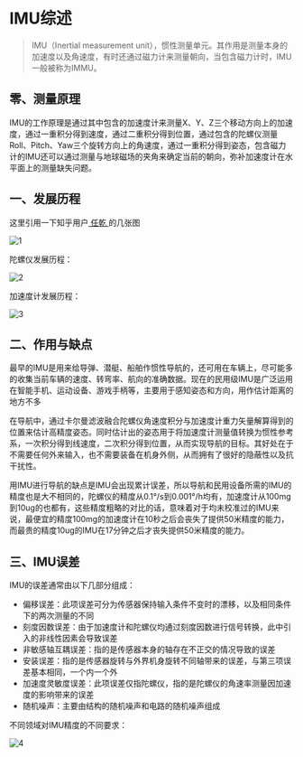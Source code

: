 # IMU综述

>   IMU（Inertial measurement unit），惯性测量单元。其作用是测量本身的加速度以及角速度，有时还通过磁力计来测量朝向，当包含磁力计时，IMU一般被称为IMMU。

## 零、测量原理

IMU的工作原理是通过其中包含的加速度计来测量X、Y、Z三个移动方向上的加速度，通过一重积分得到速度，通过二重积分得到位置，通过包含的陀螺仪测量Roll、Pitch、Yaw三个旋转方向上的角速度，通过一重积分得到姿态，包含磁力计的IMU还可以通过测量与地球磁场的夹角来确定当前的朝向，弥补加速度计在水平面上的测量缺失问题。

## 一、发展历程

这里引用一下知乎用户[ 任乾  ](https://www.zhihu.com/people/ren-gan-16)的几张图

![1](https://git.nrs-lab.com/LiMinghang23m/picgo-pic/-/raw/main/pictures/2023/01/18_11_43_54_caa43857180b5df9c242c59f9dc8011e.jpeg)

陀螺仪发展历程：

![2](https://git.nrs-lab.com/LiMinghang23m/picgo-pic/-/raw/main/pictures/2023/01/18_11_43_58_567709e353f7d721912910ffe0824086.jpeg)

加速度计发展历程：

![3](https://git.nrs-lab.com/LiMinghang23m/picgo-pic/-/raw/main/pictures/2023/01/18_11_44_4_e5a684d7b3988e15fc8c9d796708be43.jpeg)

## 二、作用与缺点

最早的IMU是用来给导弹、潜艇、船舶作惯性导航的，还可用在车辆上，尽可能多的收集当前车辆的速度、转弯率、航向的准确数据。现在的民用级IMU是广泛运用在智能手机、运动设备、游戏手柄等，主要用于感知姿态和方向，用作估计距离的地方不多

在导航中，通过卡尔曼滤波融合陀螺仪角速度积分与加速度计重力矢量解算得到的位置来估计高精度姿态。同时估计出的姿态用于将加速度计测量值转换为惯性参考系，一次积分得到线速度，二次积分得到位置，从而实现导航的目标。其好处在于不需要任何外来输入，也不需要装备在机身外侧，从而拥有了很好的隐蔽性以及抗干扰性。

用IMU进行导航的缺点是IMU会出现累计误差，所以导航和民用设备所需的IMU的精度也是大不相同的，陀螺仪的精度从0.1°/s到0.001°/h均有，加速度计从100mg到10ug的也都有，这些精度粗略的对比的话，意味着对于均未校准过的IMU来说，最便宜的精度100mg的加速度计在10秒之后会丧失了提供50米精度的能力，而最贵的精度10ug的IMU在17分钟之后才丧失提供50米精度的能力。

## 三、IMU误差

IMU的误差通常由以下几部分组成：

-   偏移误差：此项误差可分为传感器保持输入条件不变时的漂移，以及相同条件下的两次测量的不同
-   刻度因数误差：由于加速度计和陀螺仪均通过刻度因数进行信号转换，此中引入的非线性因素会导致误差
-   非敏感轴互耦误差：指的是传感器本身的轴存在不正交的情况导致的误差
-   安装误差：指的是传感器旋转与外界机身旋转不同轴带来的误差，与第三项误差基本相同，一个内一个外
-   加速度灵敏度误差：此项误差仅指陀螺仪，指的是陀螺仪的角速率测量因加速度的影响带来的误差
-   随机噪声：主要由结构的随机噪声和电路的随机噪声组成

不同领域对IMU精度的不同要求：

![4](https://git.nrs-lab.com/LiMinghang23m/picgo-pic/-/raw/main/pictures/2023/01/18_11_44_11_b44a8f21bffbef8247fe139ab50e244b.jpeg)

